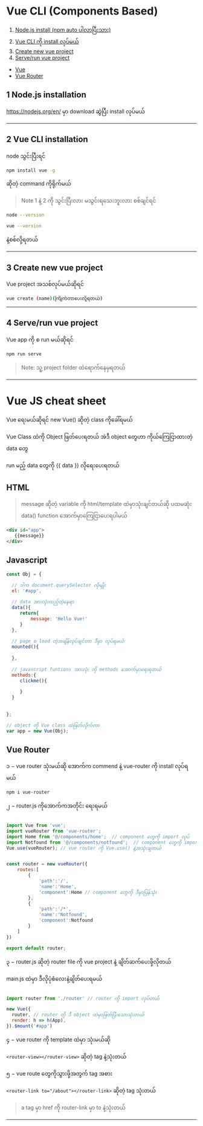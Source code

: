 # Vue CLI (Components Based)

 1. [Node.js install (npm auto ပါလာပြီးသား)](#node-install)
 2. [Vue CLI ကို install လုပ်မယ်](#cli-install)
 3. [Create new vue project](#create-vue) 
 4. [Serve/run vue project](#run-vue) 
 
 - [Vue](#vue) 
 - [Vue Router](#vue-router) 
 
 ## 1 Node.js installation <a name="node-install">

https://nodejs.org/en/ မှာ download ဆွဲပြီး install လုပ်မယ်

-----

 ## 2 Vue CLI installation <a name="cli-install">
node သွင်းပြီးရင် 

```sh
npm install vue -g
```
ဆိုတဲ့ command ကိုရိုက်မယ်

> Note 1 နဲ့ 2 ကို သွင်းပြီးလား မသွင်းရသေးဘူးလား စစ်ချင်ရင် 

```sh
node --version
```

```sh
vue --version
```

နဲ့စစ်လို့ရတယ်

------

## 3 Create new vue project <a name="create-vue">

Vue project အသစ်လုပ်မယ်ဆိုရင်

```sh
vue create (name)(ကြိုက်တာပေးလို့ရတယ်)
```

------

## 4 Serve/run vue project <a name="run-vue">

Vue app ကို စ run မယ်ဆိုရင်

```sh
npm run serve
```

> Note: သူ့ project folder ထဲရောက်နေမှရတယ်

-----

# Vue JS cheat sheet <a name="vue">

Vue ရေးမယ်ဆိုရင် new Vue() ဆိုတဲ့ class ကိုခေါ်ရမယ်

Vue Class ထဲကို Object ဖြတ်ပေးရတယ် အဲဒီ object တွေဟာ ကိုယ်ကြေငြာထားတဲ့ data တွေ

run မည့် data တွေကို {{ data }} လိုရေးပေးရတယ်

## HTML

> message ဆိုတဲ့ variable ကို html/template ထဲမှာသုံးချင်တယ်ဆို ပထမဆုံး data() function အောက်မှာကြေငြာပေးရပါမယ်

```html
<div id="app">
   {{message}} 
</div>
```

## Javascript
```javascript
const Obj = {

  // ဒါက document.querySelector လိုမျိုး
  el: '#app',
  
  // data အားလုံးထည့်တဲ့နေရာ
  data(){
     return{
         message: 'Hello Vue!'
     }
  },
  
  // page စ load တဲ့အချိန်လုပ်ချင်တာ ဒီမှာ လုပ်ရမယ်
  mounted(){
    
  },
  
  // javascript funtions အားလုံး ကို methods အောက်မှာရေးရတယ်
  methods:{
     clickme(){
       
     }
  }
  
  
};

// object ကို Vue class ထဲဖြတ်လိုက်တာ
var app = new Vue(Obj);
```

## Vue Router <a name="vue-router">
 
 ၁ − vue router သုံးမယ်ဆို အောက်က commend နဲ့ vue-router ကို install လုပ်ရမယ်

 
 ```sh
 npm i vue-router
 ```

၂ − router.js ကိုအောက်ကအတိုင်း ရေးရမယ်

```javascript

import Vue from 'vue';
import vueRouter from 'vue-router';
import Home from '@/components/home';  // component တွေကို import လုပ်
import Notfound from '@/components/notfound';  // component တွေကို import လုပ်
Vue.use(vueRouter); // vue router ကို Vue.use() နဲ့အသုံးချတယ်


const router = new vueRouter({
    routes:[
        {
            'path':'/',
            'name':'Home',
            'component':Home // component တွေကို ဒီမှာပြန်သုံး
        },
        {
            'path':'/*',
            'name':'Notfound',
            'component':Notfound
        }
    ]
})

export default router;

```

၃ − router.js  ဆိုတဲ့ router file ကို vue project နဲ့ ချိတ်ဆက်ပေးဖို့လိုတယ်

main.js ထဲမှာ ဒီလိုပုံစံလေးနဲ့ချိတ်ပေးရမယ်

```javascript

import router from './router' // router ကို import လုပ်တယ်

new Vue({
  router, // router ကို ဒီ object ထဲမှာဖြတ်ပြီးသောသုံးတယ်
  render: h => h(App),
}).$mount('#app')

```


၄ −  vue router ကို template ထဲမှာ သုံးမယ်ဆို 

`<router-view></router-view>` ဆိုတဲ့ tag နဲ့သုံးတယ်


၅ − vue route တွေကိုသွားဖို့အတွက် <a> tag အစား  
 
 `<router-link to="/about"></router-link>` ဆိုတဲ့ tag သုံးတယ်

> a tag မှာ href ကို router-link မှာ to နဲ့သုံးတယ်

----------

